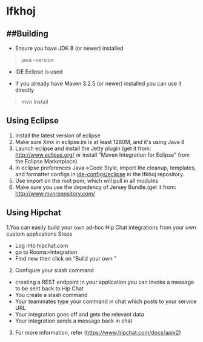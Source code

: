 # lfkhoj

##Building
------------------------

*  Ensure you have JDK 8 (or newer) installed

> java -version

*  IDE Eclipse is used

*  If you already have Maven 3.2.5 (or newer) installed you can use it directly

> mvn install

Using Eclipse
-------------
1. Install the latest version of eclipse
2. Make sure Xmx in eclipse.ini is at least 1280M, and it's using Java 8
3. Launch eclipse and install the Jetty plugin
   (get it from: http://www.eclipse.org/
   or install "Maven Integration for Eclipse" from the Eclipse Marketplace)
4. In eclipse preferences Java->Code Style, import the cleanup, templates, and
   formatter configs in [ide-configs/eclipse](https://github.com/lfkhoj) in the lfkhoj repository.
5. Use import on the root pom, which will pull in all modules
6. Make sure you use the depedency of Jersey Bundle.(get it from: http://www.mvnrepository.com/


Using Hipchat
-------------
1.You can easily build your own ad-hoc Hip Chat integrations from your own custom applications
Steps  
  *  Log into hipchat.com
  *  go to Rooms>Integration
  *  Find new then click on “Build your own ”
2. Configure  your slash command
  *  creating a REST endpoint in your application you can invoke a message to be sent back to Hip Chat
  *  You create a slash command 
  *  Your teammates type your command in chat which posts to your service URL
  *  Your integration goes off and gets the relevant data
  *  Your integration sends a message back in chat
3.  For more information, refer (https://www.hipchat.com/docs/apiv2)


